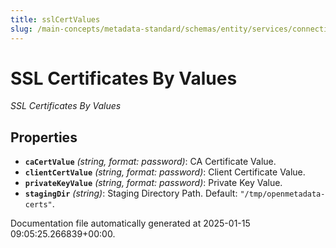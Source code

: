 ```yaml
---
title: sslCertValues
slug: /main-concepts/metadata-standard/schemas/entity/services/connections/common/sslcertvalues
---
```


# SSL Certificates By Values

*SSL Certificates By Values*

## Properties

- **`caCertValue`** *(string, format: password)*: CA Certificate Value.
- **`clientCertValue`** *(string, format: password)*: Client Certificate Value.
- **`privateKeyValue`** *(string, format: password)*: Private Key Value.
- **`stagingDir`** *(string)*: Staging Directory Path. Default: `"/tmp/openmetadata-certs"`.


Documentation file automatically generated at 2025-01-15 09:05:25.266839+00:00.

